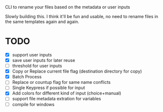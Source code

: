 CLI to rename your files based on the metadata or user inputs

Slowly building this. I think it'll be fun and usable, no need to rename files in the same templates again and again.

# TODO 
- [x] support user inputs
- [x] save user inputs for later reuse
- [ ] threshold for user inputs
- [x] Copy or Replace current file flag (destination directory for copy)
- [x] Batch Process
- [ ] Replace or countup flag for same name conflicts
- [ ] Single Keypress if possible for input
- [x] Add colors for different kind of input (choice+manual)
- [ ] support file metadata extration for variables
- [ ] compile for windows
